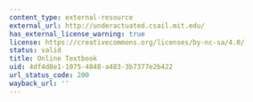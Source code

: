 ```yaml
---
content_type: external-resource
external_url: http://underactuated.csail.mit.edu/
has_external_license_warning: true
license: https://creativecommons.org/licenses/by-nc-sa/4.0/
status: valid
title: Online Textbook
uid: 4df4d8e1-1075-4848-a483-3b7377e2b422
url_status_code: 200
wayback_url: ''
---
```

